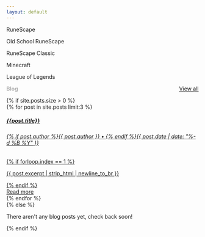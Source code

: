 ```yaml
---
layout: default
---
```


<div class="row home-row">
    <div id="projects">
        <div class="row" style="gap: 1em;">
            <div class="project">
                <a id="project-rs" href="https://runescape.wiki/" >
                    <div class="logo"></div>
                </a>
                <p>RuneScape</p>
            </div>
            <div class="project">
                <a id="project-osrs" href="https://oldschool.runescape.wiki/">
                    <div class="logo"></div>
                </a>
                <p>Old School RuneScape</p>
            </div>
            <div class="project">
                <a id="project-rsc" href="https://classic.runescape.wiki/" >
                    <div class="logo"></div>
                </a>
                <p>RuneScape Classic</p>
            </div>
        </div>
        <div class="row" style="gap: 1em; margin-top: 1em;">
            <div class="project">
                <a id="project-mc" href="https://minecraft.wiki/" >
                    <div class="logo"></div>
                </a>
                <p>Minecraft</p>
            </div>
            <div class="project">
                <a id="project-lol" href="https://wiki.leagueoflegends.com/en-us/" >
                    <div class="logo"></div>
                </a>
                <p>League of Legends</p>
            </div>
        </div>
    </div>
    <div class="blog-container">
        <div style="display: flex; align-items: center; margin-bottom: 1em; gap: 1em; justify-content: space-between">
            <h2 style="font-size: 1em; font-weight: bold; margin: 0; color: #afafaf;">Blog</h2>
            <a href="/blog/" class="blog-all-posts">
                View all
            </a>
        </div>
        {% if site.posts.size > 0 %}
        <div id="posts">
            <div class="row" style="flex-direction: column; gap: 5px;">
                {% for post in site.posts limit:3 %}
                <div class="post-col">
                    <a href="{{post.url}}" class="card text-white">
                        <div class="card-body">
                            <h5 class="card-title">{{post.title}}</h5>
                            <h6 class="card-subtitle">{% if post.author %}{{ post.author }} &#8226; {% endif %}{{ post.date | date: "%-d %B %Y" }}</h6>
                            {% if forloop.index == 1 %}
                            <p>{{ post.excerpt | strip_html | newline_to_br }}</p>
                            {% endif %}
                        </div>
                        <div class="card-button">
                            Read more
                        </div>
                    </a>
                </div>
                {% endfor %}
            </div>
        </div>
        {% else %}
        <p>There aren't any blog posts yet, check back soon!</p>
        {% endif %}
    </div>
</div>
